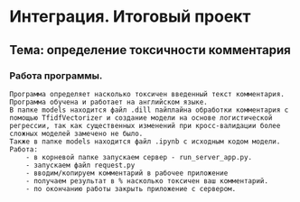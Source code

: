 # Интеграция. Итоговый проект

## Тема: определение токсичности комментария

### Работа программы.
    
    Программа определяет насколько токсичен введенный текст комментария.
    Программа обучена и работает на английском языке.
    В папке models находится файл .dill пайплайна обработки комментария с помощью TfidfVectorizer и создание модели на основе логистической регрессии, так как существенных изменений при кросс-валидации более сложных моделей замечено не было.
    Также в папке models находится файл .ipynb с исходным кодом модели.
    Работа:
        - в корневой папке запускаем сервер - run_server_app.py.
        - запускаем файл request.py
        - вводим/копируем комментарий в рабочее приложение
        - получаем результат в % насколько токсичен ваш комментарий.
        - по окончанию работы закрыть приложение с сервером.
